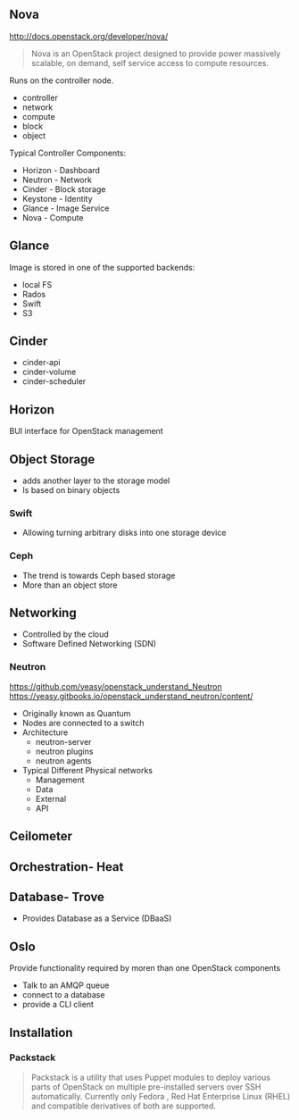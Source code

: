 ## Nova
http://docs.openstack.org/developer/nova/
> Nova is an OpenStack project designed to provide power massively scalable, on demand, self service access to compute resources.

Runs on the controller node.
- controller
- network
- compute
- block
- object


Typical Controller Components:
- Horizon - Dashboard
- Neutron - Network
- Cinder - Block storage
- Keystone - Identity
- Glance - Image Service
- Nova - Compute


## Glance
Image is stored in one of the supported backends:
- local FS
- Rados
- Swift
- S3


## Cinder
- cinder-api
- cinder-volume
- cinder-scheduler


## Horizon
BUI interface for OpenStack management


## Object Storage
- adds another layer to the storage model
- Is based on binary objects


### Swift
- Allowing turning arbitrary disks into one storage device

### Ceph
- The trend is towards Ceph based storage
- More than an object store


## Networking
- Controlled by the cloud
- Software Defined Networking (SDN)

### Neutron
https://github.com/yeasy/openstack_understand_Neutron
https://yeasy.gitbooks.io/openstack_understand_neutron/content/

- Originally known as Quantum
- Nodes are connected to a switch
- Architecture
  - neutron-server
  - neutron plugins
  - neutron agents
- Typical Different Physical networks
  - Management
  - Data
  - External
  - API


## Ceilometer

## Orchestration- Heat

## Database- Trove
- Provides Database as a Service (DBaaS)

## Oslo
Provide functionality required by moren than one OpenStack components
  - Talk to an AMQP queue
  - connect to a database
  - provide a CLI client


## Installation
### Packstack
> Packstack is a utility that uses Puppet modules to deploy various parts of OpenStack on multiple pre-installed servers over SSH automatically. Currently only Fedora , Red Hat Enterprise Linux (RHEL) and compatible derivatives of both are supported.
